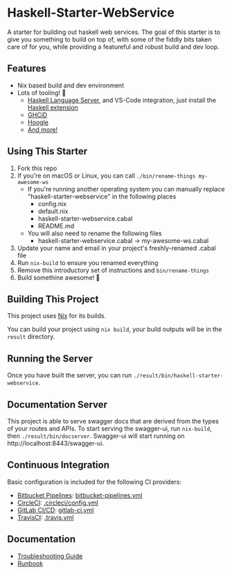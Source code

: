 # Haskell-Starter-WebService

A starter for building out haskell web services. The goal of this starter is to give you something to build on top of,
with some of the fiddly bits taken care of for you, while providing a featureful and robust build and dev loop.

## Features

* Nix based build and dev environment
* Lots of tooling! 🔨
  * [Haskell Language Server](https://github.com/haskell/haskell-language-server), and VS-Code integration, just install the [Haskell extension](https://marketplace.visualstudio.com/items?itemName=haskell.haskell)
  * [GHCiD](https://github.com/ndmitchell/ghcid)
  * [Hoogle](https://github.com/ndmitchell/hoogle)
  * [And more!](shell.nix)

## Using This Starter

1. Fork this repo
1. If you're on macOS or Linux, you can call `./bin/rename-things my-awesome-ws`
    * If you're running another operating system you can manually replace "haskell-starter-webservice" in the following places
        * config.nix
        * default.nix
        * haskell-starter-webservice.cabal
        * README.md
    * You will also need to rename the following files
        * haskell-starter-webservice.cabal -> my-awesome-ws.cabal
1. Update your name and email in your project's freshly-renamed .cabal file
1. Run `nix-build` to ensure you renamed everything
1. Remove this introductory set of instructions and `bin/rename-things`
1. Build somethine awesome! 🚀

## Building This Project

This project uses [Nix](https://nixos.org/nix/) for its builds.

You can build your project using `nix build`, your build outputs will be in the `result` directory.

## Running the Server

Once you have built the server, you can run `./result/bin/haskell-starter-webservice`.

## Documentation Server

This project is able to serve swagger docs that are derived from the types of your routes and APIs. To start serving the
swagger-ui, run `nix-build`, then `./result/bin/docserver`. Swagger-ui will start running on
http://localhost:8443/swagger-ui.

## Continuous Integration

Basic configuration is included for the following CI providers:

* [Bitbucket Pipelines](https://bitbucket.org/product/features/pipelines): [bitbucket-pipelines.yml](bitbucket-pipelines.yml)
* [CircleCI](https://circleci.com): [.circleci/config.yml](.circleci/config.yml)
* [GitLab CI/CD](https://about.gitlab.com/product/continuous-integration/): [gitlab-ci.yml](.gitlab-ci.yml)
* [TravisCI](https://travis-ci.org/): [.travis.yml](.travis.yml)


## Documentation

* [Troubleshooting Guide](docs/TROUBLESHOOTING.md)
* [Runbook](docs/RUNBOOK.md)
